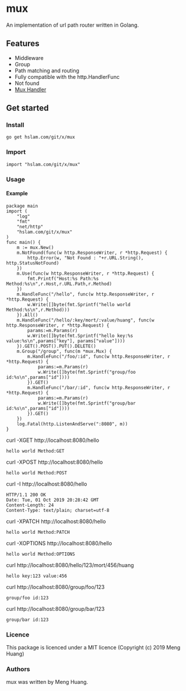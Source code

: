 # mux
An implementation of url path router written in Golang.

## Features

* Middleware
* Group
* Path matching and routing
* Fully compatible with the http.HandlerFunc
* Not found
* [Mux Handler](https://hslam.com/git/x/handler "handler")

## Get started

### Install
```
go get hslam.com/git/x/mux
```
### Import
```
import "hslam.com/git/x/mux"
```
### Usage
#### Example
```
package main
import (
	"log"
	"fmt"
	"net/http"
	"hslam.com/git/x/mux"
)
func main() {
	m := mux.New()
	m.NotFound(func(w http.ResponseWriter, r *http.Request) {
		http.Error(w, "Not Found : "+r.URL.String(), http.StatusNotFound)
	})
	m.Use(func(w http.ResponseWriter, r *http.Request) {
		fmt.Printf("Host:%s Path:%s Method:%s\n",r.Host,r.URL.Path,r.Method)
	})
	m.HandleFunc("/hello", func(w http.ResponseWriter, r *http.Request) {
		w.Write([]byte(fmt.Sprintf("hello world Method:%s\n",r.Method)))
	}).All()
	m.HandleFunc("/hello/:key/mort/:value/huang", func(w http.ResponseWriter, r *http.Request) {
		params:=m.Params(r)
		w.Write([]byte(fmt.Sprintf("hello key:%s value:%s\n",params["key"], params["value"])))
	}).GET().POST().PUT().DELETE()
	m.Group("/group", func(m *mux.Mux) {
		m.HandleFunc("/foo/:id", func(w http.ResponseWriter, r *http.Request) {
			params:=m.Params(r)
			w.Write([]byte(fmt.Sprintf("group/foo id:%s\n",params["id"])))
		}).GET()
		m.HandleFunc("/bar/:id", func(w http.ResponseWriter, r *http.Request) {
			params:=m.Params(r)
			w.Write([]byte(fmt.Sprintf("group/bar id:%s\n",params["id"])))
		}).GET()
	})
	log.Fatal(http.ListenAndServe(":8080", m))
}
```

curl -XGET http://localhost:8080/hello
```
hello world Method:GET
```

curl -XPOST http://localhost:8080/hello
```
hello world Method:POST
```

curl -I http://localhost:8080/hello
```
HTTP/1.1 200 OK
Date: Tue, 01 Oct 2019 20:28:42 GMT
Content-Length: 24
Content-Type: text/plain; charset=utf-8
```

curl -XPATCH http://localhost:8080/hello
```
hello world Method:PATCH
```

curl -XOPTIONS http://localhost:8080/hello
```
hello world Method:OPTIONS
```

curl http://localhost:8080/hello/123/mort/456/huang
```
hello key:123 value:456
```
curl http://localhost:8080/group/foo/123
```
group/foo id:123
```
curl http://localhost:8080/group/bar/123
```
group/bar id:123
```

### Licence
This package is licenced under a MIT licence (Copyright (c) 2019 Meng Huang)


### Authors
mux was written by Meng Huang.


